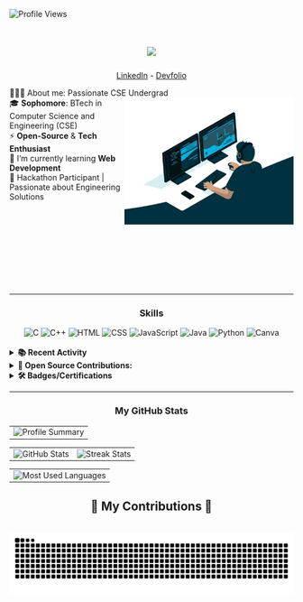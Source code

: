 <!-- Profile Views -->
<p align="left">
  <img src="https://komarev.com/ghpvc/?username=rajdeepchakraborty-rc&label=Profile%20views&color=0e75b6&style=flat" alt="Profile Views" />
</p>

<!-- <h1 align="center">Hi there 👋, I'm <a href="https://www.linkedin.com/in/rajdeepchakraborty69/">Rajdeep</a></h1> -->

<!-- Added Animated Intro -->
<h1 align="center">
    <img src="https://readme-typing-svg.herokuapp.com/?font=Righteous&size=35&center=true&vCenter=true&width=500&height=70&duration=4000&lines=Hi+There!+👋;+I'm+Rajdeep+Chakraborty!;" />
</h1>


<!--- Adding Header Elements -->

<p align="center">
  <!-- <a href="http://sanjaykv.com/">Portfolio</a> -  -->
  <a href="https://www.linkedin.com/in/rajdeepchakraborty69/">LinkedIn</a> -
  <a href="https://devfolio.co/@rajdeep_dev">Devfolio</a> <!-- (This is a seperator "-")- -->
  <!-- <a href="https://x.com/sanjay_kv_">Twitter</a> - -->
  <!-- <a href="https://recodehive.com/">Website</a> - -->
  <!-- <a href="https://crowdsource.google.com/about/blog/community-spotlight-friendship/">Google Featured</a> - -->
  <!-- <a href="https://topmate.io/sanjaykv/">Contact me</a>  -->
</p>


<!-- Added About Me Section and GIF -->
<div>
  👨🏻‍💻 About me: Passionate CSE Undergrad<img align="right" src="./Assets/Coder animation.webp" alt="Profile Image" width="300" /><br>
  🎓 <strong>Sophomore</strong>: BTech in Computer Science and Engineering (CSE)<br>
  ⚡ <strong>Open-Source</strong> & <strong>Tech Enthusiast</strong><br>
  🌱 I’m currently learning <strong>Web Development</strong><br>
  🚀 Hackathon Participant | Passionate about Engineering Solutions<br>
</div>

<br><br><br><br><br><br><br><br>

---

<!-- Added Skills Section -->
<div align="center">
  <h3>Skills</h3>
  <img src="https://img.icons8.com/color/48/000000/c-programming.png" alt="C"/>
  <img src="https://img.icons8.com/color/48/000000/c-plus-plus-logo.png" alt="C++"/>
  <img src="https://img.icons8.com/color/48/000000/html-5.png" alt="HTML"/>
  <img src="https://img.icons8.com/color/48/000000/css3.png" alt="CSS"/>
  <img src="https://img.icons8.com/color/48/000000/javascript.png" alt="JavaScript"/>
  <img src="https://img.icons8.com/color/48/000000/java-coffee-cup-logo.png" alt="Java"/>
  <img src="https://img.icons8.com/color/48/000000/python.png" alt="Python"/>
  <!-- <img src="https://img.icons8.com/color/48/000000/php.png" alt="PHP"/>
  <img src="https://img.icons8.com/color/48/000000/mongodb.png" alt="MERN"/>
  <img src="https://img.icons8.com/color/48/000000/npm.png" alt="NPM"/>
  <img src="https://img.icons8.com/color/48/000000/database.png" alt="DBMS"/>
  <img src="https://img.icons8.com/color/48/000000/sql.png" alt="SQL"/>
  <img src="https://img.icons8.com/color/48/000000/firebase.png" alt="Firebase"/>
  <img src="https://img.icons8.com/color/48/000000/api.png" alt="Rest API"/>
  <img src="https://img.icons8.com/color/48/000000/react-native.png" alt="React"/>
  <img src="https://img.icons8.com/color/48/000000/npm.png" alt="Npm packages"/>
  <img src="https://img.icons8.com/color/48/000000/api-settings.png" alt="Framer"/>
  <img src="https://img.icons8.com/color/48/000000/figma.png" alt="Figma"/>
  <img src="https://img.icons8.com/color/48/000000/blueprint.png" alt="System Design"/> -->
  <img src="https://img.icons8.com/color/48/000000/canva.png" alt="Canva"/>
  <!-- <img src="https://banner2.cleanpng.com/20180426/yce/kisspng-cloudinary-computer-software-software-as-a-service-5ae2211173ebf6.3513513815247690414748.jpg" width="48px" alt="Cloudinary"/> -->
</div>
<br>

<!--- Recent Activity Section -->
<details>	
  <summary><b>📚 Recent Activity</b></summary><br>

  <!--START_SECTION:activity-->
1. 🗣 Commented on [#214](https://github.com/subhadipbhowmik/bio-branch/pull/214#issuecomment-2413621397) in [subhadipbhowmik/bio-branch](https://github.com/subhadipbhowmik/bio-branch)
2. 💪 Opened PR [#214](https://github.com/subhadipbhowmik/bio-branch/pull/214) in [subhadipbhowmik/bio-branch](https://github.com/subhadipbhowmik/bio-branch)
3. 🗣 Commented on [#564](https://github.com/vishanurag/Canvas-Editor/pull/564#issuecomment-2413016576) in [vishanurag/Canvas-Editor](https://github.com/vishanurag/Canvas-Editor)
4. 💪 Opened PR [#564](https://github.com/vishanurag/Canvas-Editor/pull/564) in [vishanurag/Canvas-Editor](https://github.com/vishanurag/Canvas-Editor)
5. 🗣 Commented on [#702](https://github.com/mansiruhil13/Bobble-AI/issues/702#issuecomment-2410314285) in [mansiruhil13/Bobble-AI](https://github.com/mansiruhil13/Bobble-AI)
<!--END_SECTION:activity-->
  
</details> 

<details>
  <summary>
    <strong>🚀 Open Source Contributions:</strong>
  </summary>
  <br>
  <table width="100%" align="center">
    <tr>
    </tr>
    <tr>
      <td>
        <strong>GirlScript Summer of Code Extended 2024 (GSSoC Extd '24)</strong><br><img src="https://raw.githubusercontent.com/SwanandD121/FeatherPerfect_fe/refs/heads/main/Untitled%20design.png" alt="GSSoC 2024 Extd" width="80%">
      </td>
      <td>
        <ul>
          <li>Role: <strong>Open Source Contributor</strong></li>
          <li>Contributed to multiple open-source projects.</li>
          <li>Fixed UI/UX issues, added FAQs, and enhanced features & documentations.</li>
        </ul>
      </td>
    </tr>
    <tr>
      <td>
        <strong>Hacktoberfest 24</strong><br><img src="https://cdn.discordapp.com/attachments/657543125190967316/1294560786114674748/Screenshot_2024-10-12_122347.png?ex=670b752f&is=670a23af&hm=26ddd7f41740b8b19ee4985e7568b3892091384b3b85e7165770a4b10f4d1050&" alt="Hacktoberfest 2024" width="80%">
      </td>
      <td>
        <ul>
          <li>Role: <strong>Open Source Contributor</strong></li>
          <li>Contributed to multiple open-source projects and resolved code conflicts.</li>
          <li>Fixed UI/UX issues, added FAQs, and enhanced features & documentations.</li>
        </ul>
      </td>
    </tr>
  </table>
</details>

<details>	
 <summary><b>🛠 Badges/Certifications</b></summary><br>

## GSSOC Extended(24) Badges 🪶
<div style='display:flex; align-items:center; gap: 10px;' align='center'><a href="https://gssoc.girlscript.tech/leaderboard?year=2024Extd">
  <!-- <img src="https://raw.githubusercontent.com/GSSoC24/Postman-Challenge/main/docs/assets/Postman%20White.png" width="100px" height="100px" /> -->
  <img src="https://raw.githubusercontent.com/GSSoC24/Postman-Challenge/main/docs/assets/1.png" width="100px" height="100px" />
  <img src="https://raw.githubusercontent.com/GSSoC24/Postman-Challenge/main/docs/assets/2.png" width="100px" height="100px" />
  <img src="https://raw.githubusercontent.com/GSSoC24/Postman-Challenge/main/docs/assets/3.png" width="100px" height="100px" />
  <img src="https://raw.githubusercontent.com/GSSoC24/Postman-Challenge/main/docs/assets/4.png" width="100px" height="100px" />
  <!-- <img src="https://raw.githubusercontent.com/GSSoC24/Postman-Challenge/main/docs/assets/5.png" width="100px" height="100px" />
  <img src="https://raw.githubusercontent.com/GSSoC24/Postman-Challenge/main/docs/assets/6.png" width="105px" height="105px" />
  <img src="https://raw.githubusercontent.com/GSSoC24/Postman-Challenge/main/docs/assets/7.png" width="100px" height="100px" /> -->
  </a>
</div>
<br>

<!-- HoloPin Badge-Hactoberfest 2024 -->
## Hacktoberfest 2024 badge
[![An image of @rajdeepchakrabortyrc's Holopin badges, which is a link to view their full Holopin profile](https://holopin.me/rajdeepchakrabortyrc)](https://holopin.io/@rajdeepchakrabortyrc)

</details> 

---

<h3 align="center">My GitHub Stats</h3>
<!-- Profile Summary -->
<table width="100%" align="center">
<tr>
<td>
  <img width="600em" src="https://github-profile-summary-cards.vercel.app/api/cards/profile-details?username=rajdeepchakraborty-rc&theme=react" alt="Profile Summary">
</td>
</tr>
</table>

<!-- GitHub and Streak Stats -->
<table width="100%" align="center">
<tr>
<td>
  <img width="400em" src="https://github-readme-stats.vercel.app/api?username=rajdeepchakraborty-rc&count_private=true&show_icons=true&locale=en&theme=react" alt="GitHub Stats"/>
</td>
<td>
  <img width="420em" src="https://github-readme-streak-stats.herokuapp.com/?user=rajdeepchakraborty-rc&count_private=true&theme=react" alt="Streak Stats"/>
</td>
</tr>
</table>

<!-- Most used Languages -->
<table width="100%" align="center">
<tr>
<td>
  <img width="400em" src="https://github-readme-stats.vercel.app/api/top-langs/?username=rajdeepchakraborty-rc&layout=compact&theme=react" alt="Most Used Languages">
</td>
</tr>
</table>

<!-- Snake Contribution Animation -->

<div align="center">
  <h2>🐍 My Contributions 🐍</h2>
  <br>
  <img alt="snake eating my contributions" src="https://raw.githubusercontent.com/rajdeepchakraborty-rc/rajdeepchakraborty-rc/output/github-contribution-grid-snake-dark.svg?palette=github-dark" />
</div>